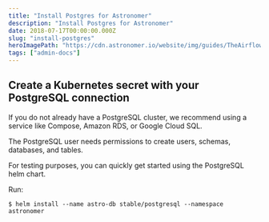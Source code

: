 ```yaml
---
title: "Install Postgres for Astronomer"
description: "Install Postgres for Astronomer"
date: 2018-07-17T00:00:00.000Z
slug: "install-postgres"
heroImagePath: "https://cdn.astronomer.io/website/img/guides/TheAirflowUI_preview.png"
tags: ["admin-docs"]
---
```


## Create a Kubernetes secret with your PostgreSQL connection

If you do not already have a PostgreSQL cluster, we recommend using a service
like Compose, Amazon RDS, or Google Cloud SQL.

The PostgreSQL user needs permissions to create users, schemas, databases, and tables.

For testing purposes, you can quickly get started using the PostgreSQL helm chart.

Run:
```shell
$ helm install --name astro-db stable/postgresql --namespace astronomer
```
